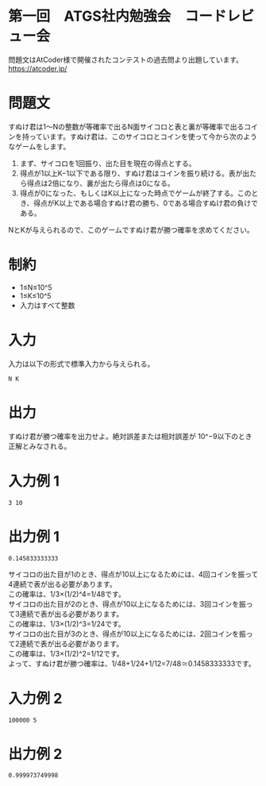 # 第一回　ATGS社内勉強会　コードレビュー会
問題文はAtCoder様で開催されたコンテストの過去問より出題しています。  
https://atcoder.jp/

# 問題文
すぬけ君は1〜Nの整数が等確率で出るN面サイコロと表と裏が等確率で出るコインを持っています。すぬけ君は、このサイコロとコインを使って今から次のようなゲームをします。

1. まず、サイコロを1回振り、出た目を現在の得点とする。
2. 得点が1以上K−1以下である限り、すぬけ君はコインを振り続ける。表が出たら得点は2倍になり、裏が出たら得点は0になる。
3. 得点が0になった、もしくはK以上になった時点でゲームが終了する。このとき、得点がK以上である場合すぬけ君の勝ち、0である場合すぬけ君の負けである。

NとKが与えられるので、このゲームですぬけ君が勝つ確率を求めてください。

# 制約
- 1≤N≤10^5
- 1≤K≤10^5
- 入力はすべて整数

# 入力
入力は以下の形式で標準入力から与えられる。
```
N K
```

# 出力
すぬけ君が勝つ確率を出力せよ。絶対誤差または相対誤差が 
10^−9以下のとき正解とみなされる。

# 入力例 1 
```
3 10
```

# 出力例 1 
```
0.145833333333
```
サイコロの出た目が1のとき、得点が10以上になるためには、4回コインを振って4連続で表が出る必要があります。  
この確率は、1/3×(1/2)^4=1/48です。  
サイコロの出た目が2のとき、得点が10以上になるためには、3回コインを振って3連続で表が出る必要があります。  
この確率は、1/3×(1/2)^3=1/24です。  
サイコロの出た目が3のとき、得点が10以上になるためには、2回コインを振って2連続で表が出る必要があります。  
この確率は、1/3×(1/2)^2=1/12です。  
よって、すぬけ君が勝つ確率は、1/48+1/24+1/12=7/48≃0.1458333333です。

# 入力例 2 
```
100000 5
```

# 出力例 2 
```
0.999973749998
```
